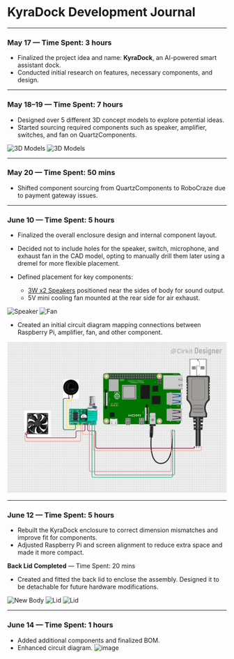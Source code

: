 # KyraDock Development Journal

---

### May 17 — Time Spent: 3 hours

* Finalized the project idea and name: **KyraDock**, an AI-powered smart assistant dock.
* Conducted initial research on features, necessary components, and design.

---

### May 18–19 — Time Spent: 7 hours

* Designed over 5 different 3D concept models to explore potential ideas.
* Started sourcing required components such as speaker, amplifier, switches, and fan on QuartzComponents.

![3D Models](https://github.com/user-attachments/assets/4179ab3e-0551-4a9b-bc2f-37856004a8f7)
![3D Models](https://github.com/user-attachments/assets/b0dd2926-5d44-4129-b6a5-9759a9f25bd8)

---

### May 20 — Time Spent: 50 mins

* Shifted component sourcing from QuartzComponents to RoboCraze due to payment gateway issues.
---

### June 10 — Time Spent: 5 hours

* Finalized the overall enclosure design and internal component layout.
* Decided not to include holes for the speaker, switch, microphone, and exhaust fan in the CAD model, opting to manually drill them later using a dremel for more flexible placement.
* Defined placement for key components:

  * [3W x2 Speakers](https://amzn.in/d/aNKvVoh) positioned near the sides of body for sound output.
  * 5V mini cooling fan mounted at the rear side for air exhaust.

![Speaker](https://github.com/user-attachments/assets/3459c4a1-1c78-4695-b217-35222d38b8ac)
![Fan](https://github.com/user-attachments/assets/9974a4f0-4c5b-4b7a-bdc3-378670575318)

* Created an initial circuit diagram mapping connections between Raspberry Pi, amplifier, fan, and other component.

![Circuit](CAD/circuit_image.png)

---

### June 12 — Time Spent: 5 hours

* Rebuilt the KyraDock enclosure to correct dimension mismatches and improve fit for components.
* Adjusted Raspberry Pi and screen alignment to reduce extra space and made it more compact.

**Back Lid Completed** — Time Spent: 20 mins

* Created and fitted the back lid to enclose the assembly. Designed it to be detachable for future hardware modifications.

![New Body](https://github.com/user-attachments/assets/83ff21b3-52e1-4513-a089-1ce18d0dc96b)
![Lid](https://github.com/user-attachments/assets/2926423b-727c-4b78-94ee-d5ad6e72d3dd)
![Lid](https://github.com/user-attachments/assets/8a4dd21d-41cd-4d0d-a5ef-8451f106243b)

---

### June 14 — Time Spent: 1 hours

* Added additional components and finalized BOM.
* Enhanced circuit diagram.
![image](https://github.com/user-attachments/assets/21da881f-2749-48f7-a418-758b413d5d6e)
